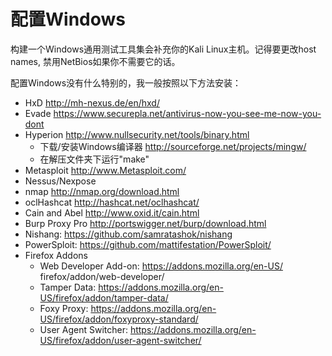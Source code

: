 # 配置Windows 

构建一个Windows通用测试工具集会补充你的Kali Linux主机。记得要更改host names, 禁用NetBios如果你不需要它的话。

配置Windows没有什么特别的，我一般按照以下方法安装：

- HxD http://mh-nexus.de/en/hxd/
- Evade https://www.securepla.net/antivirus-now-you-see-me-now-you-dont
- Hyperion http://www.nullsecurity.net/tools/binary.html
   - 下载/安装Windows编译器 http://sourceforge.net/projects/mingw/
   - 在解压文件夹下运行"make"
- Metasploit http://www.Metasploit.com/
- Nessus/Nexpose
- nmap http://nmap.org/download.html
- oclHashcat http://hashcat.net/oclhashcat/
- Cain and Abel http://www.oxid.it/cain.html
- Burp Proxy Pro http://portswigger.net/burp/download.html
- Nishang: https://github.com/samratashok/nishang
- PowerSploit: https://github.com/mattifestation/PowerSploit/
- Firefox Addons
   - Web Developer Add-on: https://addons.mozilla.org/en-US/
firefox/addon/web-developer/
   - Tamper Data: https://addons.mozilla.org/en-US/firefox/addon/tamper-data/
   - Foxy Proxy: https://addons.mozilla.org/en-US/firefox/addon/foxyproxy-standard/
   - User Agent Switcher: https://addons.mozilla.org/en-US/firefox/addon/user-agent-switcher/
